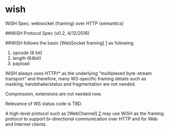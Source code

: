 # wish
WiSH Spec: websocket (framing) over HTTP (semantics)

##WiSH Protocol Spec (v0.2, 4/12/2016)

##WiSH follows the basic [WebSocket framing] [1] as following
1. opcode (8 bit)
2. length (64bit)
3. payload

WiSH always uses HTTP/* as the underlying "multiplexed byte-stream transport"
and therefore, many WS-specific framing details such as masking,
handshake/status and fragmentation are not needed.

Compression, extensions are not needed now.

Relevance of WS status code is TBD.

A high-level protocol such as [WebChannel] [2] may use WiSH as the framing protocol to support bi-directional communication over HTTP and for Web and Internet clients.

[1]: https://tools.ietf.org/html/rfc6455
[2]: https://github.com/bidiweb/webchannel
